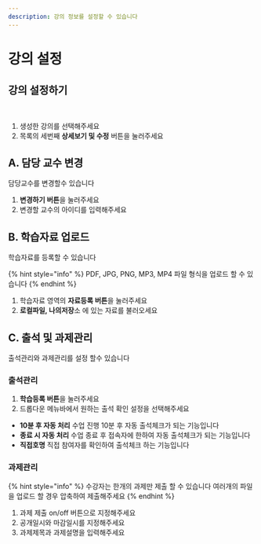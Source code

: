 ```yaml
---
description: 강의 정보를 설정할 수 있습니다
---
```


# 강의 설정

## 강의 설정하기

<figure><img src="../../../../.gitbook/assets/스크린샷 2023-11-30 오후 2.19.23.png" alt=""><figcaption></figcaption></figure>

1. 생성한 강의를 선택해주세요&#x20;
2. 목록의 세번째 **상세보기 및 수정** 버튼을 눌러주세요 &#x20;



## A. 담당 교수 변경

담당교수를 변경할수 있습니다&#x20;

1. **변경하기 버튼**을 눌러주세요&#x20;
2. 변경할 교수의 아이디를 입력해주세요&#x20;

## B. 학습자료 업로드

학습자료를 등록할 수 있습니다&#x20;

{% hint style="info" %}
PDF, JPG, PNG, MP3, MP4 파일 형식을 업로드 할 수 있습니다&#x20;
{% endhint %}

1. 학습자료 영역의 **자료등록 버튼**을 눌러주세요&#x20;
2. **로컬파일, 나의저장**소 에 있는 자료를 불러오세요&#x20;

## C. 출석 및 과제관리&#x20;

출석관리와 과제관리를 설정 할수 있습니다

### 출석관리 &#x20;

1. **학습등록 버튼**을 눌러주세요&#x20;
2. 드롭다운 메뉴바에서 원하는 출석 확인 설정을 선택해주세요&#x20;

* **10뷴 후 자동 처리** 수업 진행 10분 후 자동 출석체크가 되는 기능입니다&#x20;
* **종료 시 자동 처리** 수업 종료 후 접속자에 한하여 자동 출석체크가 되는 기능입니다&#x20;
* **직접호명** 직접 참여자를 확인하여 출석체크 하는 기능입니다&#x20;

### 과제관리

{% hint style="info" %}
수강자는 한개의 과제만 제출 할 수 있습니다 여러개의 파일을 업로드 할 경우 압축하여 제출해주세요&#x20;
{% endhint %}

1. 과제 제출 on/off 버튼으로 지정해주세요 &#x20;
2. 공개일시와 마감일시를 지정해주세요&#x20;
3. 과제제목과 과제설명을 입력해주세요&#x20;
